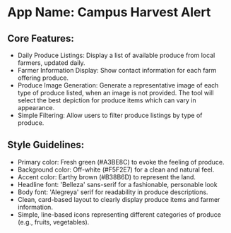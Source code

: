 # **App Name**: Campus Harvest Alert

## Core Features:

- Daily Produce Listings: Display a list of available produce from local farmers, updated daily.
- Farmer Information Display: Show contact information for each farm offering produce.
- Produce Image Generation: Generate a representative image of each type of produce listed, when an image is not provided. The tool will select the best depiction for produce items which can vary in appearance.
- Simple Filtering: Allow users to filter produce listings by type of produce.

## Style Guidelines:

- Primary color: Fresh green (#A3BE8C) to evoke the feeling of produce.
- Background color: Off-white (#F5F2E7) for a clean and natural feel.
- Accent color: Earthy brown (#B38B6D) to represent the land.
- Headline font: 'Belleza' sans-serif for a fashionable, personable look
- Body font: 'Alegreya' serif for readability in produce descriptions.
- Clean, card-based layout to clearly display produce items and farmer information.
- Simple, line-based icons representing different categories of produce (e.g., fruits, vegetables).